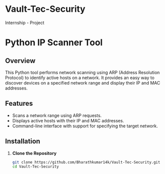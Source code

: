 # Vault-Tec-Security
 Internship - Project
# Python IP Scanner Tool

## Overview

This Python tool performs network scanning using ARP (Address Resolution Protocol) to identify active hosts on a network. It provides an easy way to discover devices on a specified network range and display their IP and MAC addresses.

## Features

- Scans a network range using ARP requests.
- Displays active hosts with their IP and MAC addresses.
- Command-line interface with support for specifying the target network.

## Installation

1. **Clone the Repository**

   ```bash
   git clone https://github.com/Bharathkumar14k/Vault-Tec-Security.git
   cd Vault-Tec-Security
